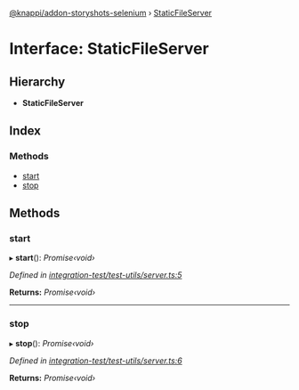 [@knappi/addon-storyshots-selenium](../README.md) ›
[StaticFileServer](staticfileserver.md)

# Interface: StaticFileServer

## Hierarchy

- **StaticFileServer**

## Index

### Methods

- [start](staticfileserver.md#start)
- [stop](staticfileserver.md#stop)

## Methods

### start

▸ **start**(): _Promise‹void›_

_Defined in
[integration-test/test-utils/server.ts:5](https://github.com/nknapp/addons-storyshots-selenium/blob/master/integration-test/test-utils/server.ts#L5)_

**Returns:** _Promise‹void›_

---

### stop

▸ **stop**(): _Promise‹void›_

_Defined in
[integration-test/test-utils/server.ts:6](https://github.com/nknapp/addons-storyshots-selenium/blob/master/integration-test/test-utils/server.ts#L6)_

**Returns:** _Promise‹void›_
